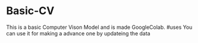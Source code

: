 # Basic-CV
This is a basic Computer Vison Model and is made GoogleColab.
#uses
You can use it for making a advance one by updateing the data
